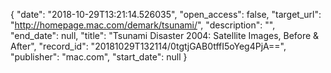 {
  "date": "2018-10-29T13:21:14.526035", 
  "open_access": false, 
  "target_url": "http://homepage.mac.com/demark/tsunami/", 
  "description": "", 
  "end_date": null, 
  "title": "Tsunami Disaster 2004: Satellite Images, Before & After", 
  "record_id": "20181029T132114/0tgtjGAB0tffI5oYeg4PjA==", 
  "publisher": "mac.com", 
  "start_date": null
}


